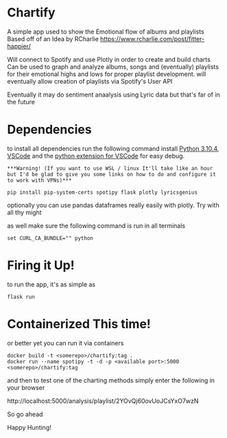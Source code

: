 
# Chartify
A simple app used to show the Emotional flow of albums and playlists
Based off of an Idea by RCharlie <https://www.rcharlie.com/post/fitter-happier/>

Will connect to Spotify and use Plotly in order to create and build charts
Can be used to graph and analyze albums, songs and (eventually) playlists 
for their emotional highs and lows for proper playlist development.
will eventually allow creation of playlists via Spotify's User API

Eventually it may do sentiment anaalysis using Lyric data but that's far of in the future

# Dependencies

to install all dependencies run the following command
install [Python 3.10.4][1], [VSCode][2] and the [python extension for VSCode][3] for easy debug.

[1]: <https://www.python.org/downloads/release/python-3104/> "python.org"
[2]: <https://code.visualstudio.com/Download> "or VSCodium if you're an open source fanatic"
[3]: <https://marketplace.visualstudio.com/items?itemName=ms-python.python> "I mean this one is in the marketplace but why not have it as a link"

`***Warning! (If you want to use WSL / linux It'll take like an hour but I'd be glad to give you some links on how to do and configure it to work with VPNs)***`

    pip install pip-system-certs spotipy flask plotly lyricsgenius

optionally you can use pandas dataframes really easily with plotly. Try with all thy might

as well make sure the following command is run in all terminals 

    set CURL_CA_BUNDLE="" python

#  Firing it Up!

to run the app, it's as simple as

    flask run

#  Containerized This time!

or better yet you can run it via containers

    docker build -t <somerepo>/chartify:tag .
    docker run --name spotipy -t -d -p <available port>:5000 <somerepo>/chartify:tag

and then to test one of the charting methods simply enter the following in your browser

http://localhost:5000/analysis/playlist/2YOvQj60ovUoJCsYxO7wzN



So go ahead

Happy Hunting!